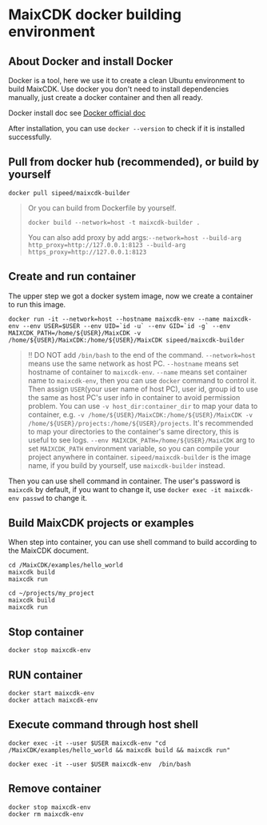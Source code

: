 MaixCDK docker building environment
=====

## About Docker and install Docker

Docker is a tool, here we use it to create a clean Ubuntu environment to build MaixCDK.
Use docker you don't need to install dependencies manually, just create a docker container and then all ready.

Docker install doc see [Docker official doc](https://docs.docker.com/engine/install/ubuntu/)

After installation, you can use `docker --version` to check if it is installed successfully.

## Pull from docker hub (recommended), or build by yourself

```shell
docker pull sipeed/maixcdk-builder
```

> Or you can build from Dockerfile by yourself.
>
> ```shell
> docker build --network=host -t maixcdk-builder .
> ```
> You can also add proxy by add args:`--network=host --build-arg http_proxy=http://127.0.0.1:8123 --build-arg https_proxy=http://127.0.0.1:8123`


## Create and run container

The upper step we got a docker system image, now we create a container to run this image.

```shell
docker run -it --network=host --hostname maixcdk-env --name maixcdk-env --env USER=$USER --env UID=`id -u` --env GID=`id -g` --env MAIXCDK_PATH=/home/${USER}/MaixCDK -v /home/${USER}/MaixCDK:/home/${USER}/MaixCDK sipeed/maixcdk-builder
```
> !! DO NOT add `/bin/bash` to the end of the command.
> `--network=host` means use the same network as host PC.
> `--hostname` means set hostname of container to `maixcdk-env`.
> `--name` means set container name to `maixcdk-env`, then you can use `docker` command to control it.
> Then assign `USER`(your user name of host PC), user id, group id to use the same as host PC's user info in container to avoid permission problem.
> You can use `-v host_dir:container_dir` to map your data to container, e.g. `-v /home/${USER}/MaixCDK:/home/${USER}/MaixCDK -v /home/${USER}/projects:/home/${USER}/projects`.
> It's recommended to map your directories to the container's same directory, this is useful to see logs.
> `--env MAIXCDK_PATH=/home/${USER}/MaixCDK` arg to set `MAIXCDK_PATH` environment variable, so you can compile your project anywhere in container.
> `sipeed/maixcdk-builder` is the image name, if you build by yourself, use `maixcdk-builder` instead.


Then you can use shell command in container.
The user's password is `maixcdk` by default, if you want to change it, use `docker exec -it maixcdk-env passwd` to change it.

## Build MaixCDK projects or examples

When step into container, you can use shell command to build according to the MaixCDK document.

```shell
cd /MaixCDK/examples/hello_world
maixcdk build
maixcdk run

cd ~/projects/my_project
maixcdk build
maixcdk run
```

## Stop container

```shell
docker stop maixcdk-env
```

## RUN container

```shell
docker start maixcdk-env
docker attach maixcdk-env
```


## Execute command through host shell

```shell
docker exec -it --user $USER maixcdk-env "cd /MaixCDK/examples/hello_world && maixcdk build && maixcdk run"
```

```shell
docker exec -it --user $USER maixcdk-env  /bin/bash
```

## Remove container


```shell
docker stop maixcdk-env
docker rm maixcdk-env
```

